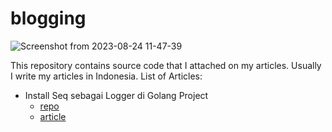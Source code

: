 # blogging
<!--![image](https://github.com/husfuu/blogging/assets/70875733/f6bd662b-1f4e-4699-ae38-a5881679bbf7) -->
![Screenshot from 2023-08-24 11-47-39](https://github.com/husfuu/blogging/assets/70875733/ee7e64dd-0af9-440d-a8ee-bff72ffb6196)

This repository contains source code that I attached on my articles. Usually I write my articles in Indonesia.
List of Articles:
- Install Seq sebagai Logger di Golang Project
  - [repo](https://github.com/husfuu/blogging/tree/main/yahallo-seq-gofiber)
  - [article](https://medium.com/sainseni/install-seq-sebagai-logger-di-golang-project-73d47f239b1d) 
